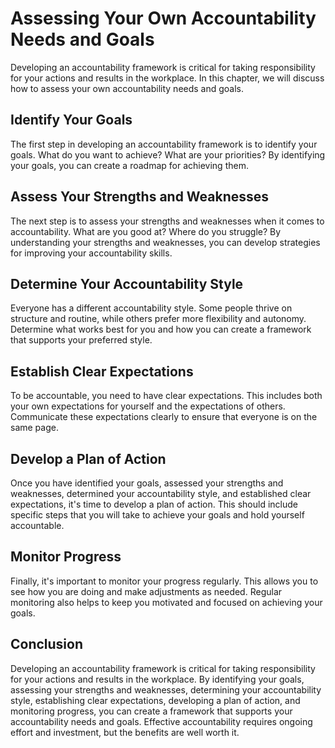 Assessing Your Own Accountability Needs and Goals
====================================================================================================

Developing an accountability framework is critical for taking responsibility for your actions and results in the workplace. In this chapter, we will discuss how to assess your own accountability needs and goals.

Identify Your Goals
-------------------

The first step in developing an accountability framework is to identify your goals. What do you want to achieve? What are your priorities? By identifying your goals, you can create a roadmap for achieving them.

Assess Your Strengths and Weaknesses
------------------------------------

The next step is to assess your strengths and weaknesses when it comes to accountability. What are you good at? Where do you struggle? By understanding your strengths and weaknesses, you can develop strategies for improving your accountability skills.

Determine Your Accountability Style
-----------------------------------

Everyone has a different accountability style. Some people thrive on structure and routine, while others prefer more flexibility and autonomy. Determine what works best for you and how you can create a framework that supports your preferred style.

Establish Clear Expectations
----------------------------

To be accountable, you need to have clear expectations. This includes both your own expectations for yourself and the expectations of others. Communicate these expectations clearly to ensure that everyone is on the same page.

Develop a Plan of Action
------------------------

Once you have identified your goals, assessed your strengths and weaknesses, determined your accountability style, and established clear expectations, it's time to develop a plan of action. This should include specific steps that you will take to achieve your goals and hold yourself accountable.

Monitor Progress
----------------

Finally, it's important to monitor your progress regularly. This allows you to see how you are doing and make adjustments as needed. Regular monitoring also helps to keep you motivated and focused on achieving your goals.

Conclusion
----------

Developing an accountability framework is critical for taking responsibility for your actions and results in the workplace. By identifying your goals, assessing your strengths and weaknesses, determining your accountability style, establishing clear expectations, developing a plan of action, and monitoring progress, you can create a framework that supports your accountability needs and goals. Effective accountability requires ongoing effort and investment, but the benefits are well worth it.
